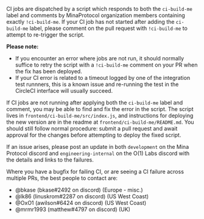 CI jobs are dispatched by a script which responds to both the `ci-build-me`
label and comments by MinaProtocol organization members containing exactly
`!ci-build-me`. If your CI job has not started after adding the `ci-build-me`
label, please comment on the pull request with `!ci-build-me` to attempt to
re-trigger the script.

**Please note:**
* If you encounter an error where jobs are not run, it should normally suffice
  to retry the script with a `!ci-build-me` comment on your PR when the fix has
  been deployed.
* If your CI error is related to a timeout logged by one of the integration
  test runnners, this is a known issue and re-running the test in the CircleCI
  interface will usually succeed.

If CI jobs are not running after applying both the `ci-build-me` label and
comment, you may be able to find and fix the error in the script. The script
lives in `frontend/ci-build-me/src/index.js`, and instructions for deploying
the new version are in the readme at `frontend/ci-build-me/README.md`. You
should still follow normal procedure: submit a pull request and await approval
for the changes before attempting to deploy the fixed script.

If an issue arises, please post an update in both `development` on the Mina
Protocol discord and `engineering-internal` on the O(1) Labs discord with the
details and links to the failures.

Where you have a bugfix for failing CI, or are seeing a CI failure across
multiple PRs, the best people to contact are:
* @bkase (bkase#2492 on discord) (Europe - misc.)
* @lk86 (linuskrom#2287 on discord) (US West Coast)
* @OxO1 (awilson#6424 on discord) (US West Coast)
* @mrmr1993 (matthew#4797 on discord) (UK)
